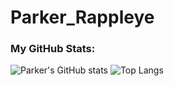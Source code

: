 # Parker_Rappleye

### My GitHub Stats:
![Parker's GitHub stats](https://github-readme-stats.vercel.app/api?username=prappleman&theme=nightowl&show_icons=true)
![Top Langs](https://github-readme-stats.vercel.app/api/top-langs/?username=prappleman&layout=compact&theme=tokyonight)
